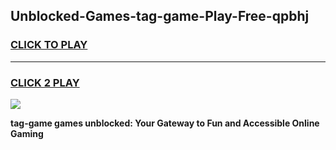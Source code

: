 
## Unblocked-Games-tag-game-Play-Free-qpbhj
<h3>
<a href="https://premium76.site?title=tag-game&ref=23A">CLICK TO PLAY</a></h3>
<hr>

<h3>
<a href="https://premium76.site?title=tag-game&ref=23A">CLICK 2 PLAY</a>
  
</h3>

<a href="https://premium76.site?title=tag-game&ref=23A"><img src="https://clearcache.store/games.png"></a>


**tag-game games unblocked: Your Gateway to Fun and Accessible Online Gaming**
